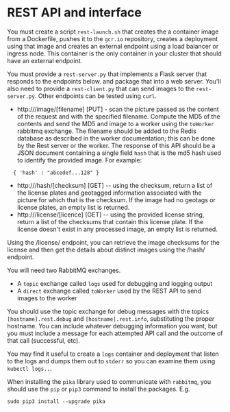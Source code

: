 # REST API and interface

You must create a script `rest-launch.sh` that creates the a container image from a Dockerfile, pushes it to the `gcr.io` repository, creates a deployment using that image and creates an external endpoint using a load balancer or ingress node. This container is the only container in your cluster that should have an external endpoint.

You must provide a `rest-server.py` that implements a Flask server that responds to the endpoints below. and package that into a web server. You'll also need to provide a `rest-client.py` that can send images to the `rest-server.py`. Other endpoints can be tested using `curl`.

+ http://<ip>/image/[filename] [PUT] - scan the picture passed as the content of the request and with the specified filename. Compute the MD5 of the contents and send the MD5 and image to a worker using the `toWorker` rabbitmq exchange. The filename should be added to the Redis database as described in the worker documentation; this can be done by the Rest server or the worker. The response of this API should be a JSON document containing a single field `hash` that is the md5 hash used to identify the provided image. For example:
```
  { 'hash' : "abcedef...128" }
```
+ http://<ip>/hash/[checksum] [GET] -- using the checksum, return a list of the license plates and geotagged information associated with the picture for which that is the checksum. If the image had no geotags or license plates, an empty list is returned.
+ http://<ip>/license/[licence] [GET] -- using the provided license string, return a list of the checksums that contain this license plate. If the license doesn't exist in any processed image, an empty list is returned.

Using the /license/ endpoint, you can retrieve the image checksums for the license and then get the details about distinct images using the /hash/ endpoint.

You will need two RabbitMQ exchanges.
+ A `topic` exchange called `logs` used for debugging and logging output
+ A `direct` exchange called `toWorker` used by the REST API to send images to the worker

You should use the topic exchange for debug messages with the topics `[hostname].rest.debug` and `[hostname].rest.info`, substituting the proper hostname. You can include whatever debugging information you want, but you must include a message for each attempted API call and the outcome of that call (successful, etc).

You may find it useful to create a `logs` container and deployment that listen to the logs and dumps them out to `stderr` so you can examine them using `kubectl logs..`.

When installing the `pika` library used to communicate with `rabbitmq`, you should use the `pip` or `pip3` command to install the packages. E.g.
```
sudo pip3 install --upgrade pika
```